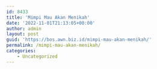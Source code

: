 ```yaml
---
id: 8433
title: 'Mimpi Mau Akan Menikah'
date: '2022-11-01T21:13:05+00:00'
author: admin
layout: post
guid: 'https://bos.awn.biz.id/mimpi-mau-akan-menikah/'
permalink: /mimpi-mau-akan-menikah/
categories:
    - Uncategorized
---
```


